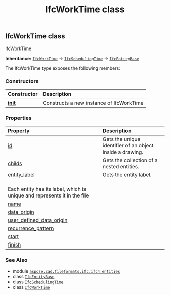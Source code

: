 ﻿---
title: IfcWorkTime class
second_title: Aspose.CAD for Python via .NET API References
description: 
type: docs
weight: 7740
url: /python-net/aspose.cad.fileformats.ifc.ifc4.entities/ifcworktime/
is_root: false
---

## IfcWorkTime class

IfcWorkTime



**Inheritance:** [`IfcWorkTime`](/cad/python-net/aspose.cad.fileformats.ifc.ifc4.entities/ifcworktime) → 
[`IfcSchedulingTime`](/cad/python-net/aspose.cad.fileformats.ifc.ifc4.entities/ifcschedulingtime) → 
[`IfcEntityBase`](/cad/python-net/aspose.cad.fileformats.ifc/ifcentitybase)



The IfcWorkTime type exposes the following members:

### Constructors
| Constructor | Description |
| :- | :- |
| [__init__](/cad/python-net/aspose.cad.fileformats.ifc.ifc4.entities/ifcworktime/__init__/#) | Constructs a new instance of IfcWorkTime |


### Properties
| Property | Description |
| :- | :- |
| [id](/cad/python-net/aspose.cad.fileformats.ifc.ifc4.entities/ifcworktime/id) | Gets the unique identifier of an object inside a drawing. |
| [childs](/cad/python-net/aspose.cad.fileformats.ifc.ifc4.entities/ifcworktime/childs) | Gets the collection of a nested entities. |
| [entity_label](/cad/python-net/aspose.cad.fileformats.ifc.ifc4.entities/ifcworktime/entity_label) | Gets the entity label.<br/>Each entity has its label, which is unique and represents it in the file |
| [name](/cad/python-net/aspose.cad.fileformats.ifc.ifc4.entities/ifcworktime/name) |  |
| [data_origin](/cad/python-net/aspose.cad.fileformats.ifc.ifc4.entities/ifcworktime/data_origin) |  |
| [user_defined_data_origin](/cad/python-net/aspose.cad.fileformats.ifc.ifc4.entities/ifcworktime/user_defined_data_origin) |  |
| [recurrence_pattern](/cad/python-net/aspose.cad.fileformats.ifc.ifc4.entities/ifcworktime/recurrence_pattern) |  |
| [start](/cad/python-net/aspose.cad.fileformats.ifc.ifc4.entities/ifcworktime/start) |  |
| [finish](/cad/python-net/aspose.cad.fileformats.ifc.ifc4.entities/ifcworktime/finish) |  |



### See Also
* module [`aspose.cad.fileformats.ifc.ifc4.entities`](..)
* class [`IfcEntityBase`](/cad/python-net/aspose.cad.fileformats.ifc/ifcentitybase)
* class [`IfcSchedulingTime`](/cad/python-net/aspose.cad.fileformats.ifc.ifc4.entities/ifcschedulingtime)
* class [`IfcWorkTime`](/cad/python-net/aspose.cad.fileformats.ifc.ifc4.entities/ifcworktime)
